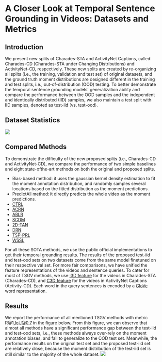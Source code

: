 # A Closer Look at Temporal Sentence Grounding in Videos: Datasets and Metrics

## Introduction

We present new splits of Charades-STA and ActivityNet Captions, called Charades-CD (Charades-STA under Changing Distributions) and ActivityNet-CD, respectively. These new splits are created by re-organizing all splits (i.e., the training, validation and test set) of original datasets, and the ground truth moment distributions are designed different in the training and test splits, i.e., out-of-distribution (OOD) testing. To better demonstrate the temporal sentence grounding models’ generalization ability and compare the performance between the OOD samples and the independent and identically distributed (IID) samples, we also maintain a test split with IID samples, denoted as test-iid (vs. test-ood). 

## Dataset Statistics
![](https://github.com/yytzsy/grounding_changing_distribution/blob/main/statistics.jpg)

## Compared Methods
To demonstrate the difficulty of the new proposed splits (i.e., Charades-CD and ActivityNet-CD), we compare the performance of two simple baselines and eight state-ofthe-art methods on both the original and proposed splits. 

* Bias-based method: it uses the gaussian kernel density estimation to fit the moment annotation distribution, and randomly samples several locations based on the fitted distribution as the moment predictions. 
* PredictAll method: it directly predicts the whole video as the moment predictions.
* [CTRL](https://github.com/jiyanggao/TALL)
* [ACRN](https://sigir2018.wixsite.com/acrn)
* [ABLR](https://github.com/yytzsy/ABLR_code)
* [SCDM](https://github.com/yytzsy/SCDM)
* [2D-TAN](https://github.com/microsoft/2D-TAN)
* [DRN](https://github.com/Alvin-Zeng/DRN)
* [TSP-PRL](https://github.com/WuJie1010/TSP-PRL)
* [WSSL](https://github.com/XgDuan/WSDEC)

For all these SOTA methods, we use the public official implementations to get their temporal grounding results. The results of the proposed test-iid and test-ood sets on two
datasets come from the same model finetuned on their respective val set. For more fair comparisons, we have unified the feature representations of the videos and sentence queries. To cater for most of TSGV methods, we use [I3D feature](https://drive.google.com/file/d/1P-kfWOQoHzSxd8vNpogNGyx8Jc4TKj4E/view?usp=sharing) for the videos in Charades-STA (Charades-CD), and [C3D feature](https://drive.google.com/file/d/1X8GT1MohStPfaoTlDiuzZAHkas5Qt3t8/view?usp=sharing) for the videos in ActivityNet Captions (Activity-CD). Each word in the query sentences is encoded by a [GloVe](http://nlp.stanford.edu/data/glove.840B.300d.zip) word representation.

## Results

We report the performance of all mentioned TSGV methods with metric R@1,IoU@0.7 in the figure below. From this figure, we can observe that almost all methods have a significant
performance gap between the test-iid and test-ood sets, i.e., these methods always over-rely on the moment annotation biases, and fail to generalize to the OOD test set. Meanwhile, the performance results on the original test set and the proposed test-iid set are relatively close, because the moment distribution of the test-iid set is still similar to the majority of the whole dataset.
![](https://github.com/yytzsy/grounding_changing_distribution/blob/main/performance.jpg)
